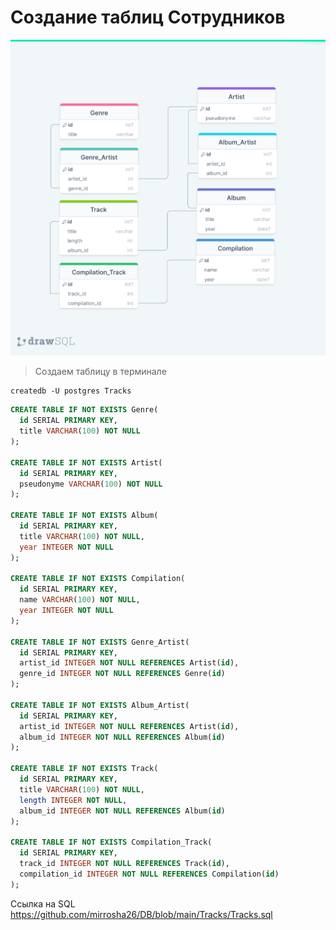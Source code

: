 # Создание таблиц Сотрудников
![Tracks](https://github.com/mirrosha26/DB/blob/main/Tracks/drawSQL.png?raw=true)

> Создаем таблицу в терминале 
```Shell
createdb -U postgres Tracks
```

```SQL
CREATE TABLE IF NOT EXISTS Genre(
  id SERIAL PRIMARY KEY,
  title VARCHAR(100) NOT NULL
);

CREATE TABLE IF NOT EXISTS Artist(
  id SERIAL PRIMARY KEY,
  pseudonyme VARCHAR(100) NOT NULL
);

CREATE TABLE IF NOT EXISTS Album(
  id SERIAL PRIMARY KEY,
  title VARCHAR(100) NOT NULL,
  year INTEGER NOT NULL
);

CREATE TABLE IF NOT EXISTS Сompilation(
  id SERIAL PRIMARY KEY,
  name VARCHAR(100) NOT NULL,
  year INTEGER NOT NULL
);

CREATE TABLE IF NOT EXISTS Genre_Artist(
  id SERIAL PRIMARY KEY,
  artist_id INTEGER NOT NULL REFERENCES Artist(id),
  genre_id INTEGER NOT NULL REFERENCES Genre(id)
);

CREATE TABLE IF NOT EXISTS Album_Artist(
  id SERIAL PRIMARY KEY,
  artist_id INTEGER NOT NULL REFERENCES Artist(id),
  album_id INTEGER NOT NULL REFERENCES Album(id)
);

CREATE TABLE IF NOT EXISTS Track(
  id SERIAL PRIMARY KEY,
  title VARCHAR(100) NOT NULL,
  length INTEGER NOT NULL,
  album_id INTEGER NOT NULL REFERENCES Album(id)
);

CREATE TABLE IF NOT EXISTS Сompilation_Track(
  id SERIAL PRIMARY KEY,
  track_id INTEGER NOT NULL REFERENCES Track(id),
  compilation_id INTEGER NOT NULL REFERENCES Сompilation(id)
);
```
Ссылка на SQL https://github.com/mirrosha26/DB/blob/main/Tracks/Tracks.sql

